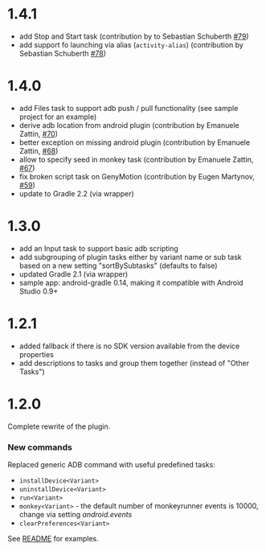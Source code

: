 # 1.4.1
- add Stop and Start task (contribution by to Sebastian Schuberth [#79](https://github.com/novoda/gradle-android-command-plugin/pull/79))
- add support fo launching via alias (`activity-alias`) (contribution by Sebastian Schuberth [#78](https://github.com/novoda/gradle-android-command-plugin/pull/78))

# 1.4.0

- add Files task to support adb push / pull functionality (see sample project for an example)
- derive adb location from android plugin (contribution by Emanuele Zattin, [#70](https://github.com/novoda/gradle-android-command-plugin/pull/70))
- better exception on missing android plugin (contribution by Emanuele Zattin, [#68](https://github.com/novoda/gradle-android-command-plugin/pull/68))
- allow to specify seed in monkey task (contribution by Emanuele Zattin, [#67](https://github.com/novoda/gradle-android-command-plugin/pull/67))
- fix broken script task on GenyMotion (contribution by Eugen Martynov, [#59](https://github.com/novoda/gradle-android-command-plugin/pull/59))
- update to Gradle 2.2 (via wrapper)

# 1.3.0

- add an Input task to support basic adb scripting
- add subgrouping of plugin tasks either by variant name or sub task based on a new setting "sortBySubtasks" (defaults to false)
- updated Gradle 2.1 (via wrapper)
- sample app: android-gradle 0.14, making it compatible with Android Studio 0.9+

# 1.2.1

- added fallback if there is no SDK version available from the device properties
- add descriptions to tasks and group them together (instead of "Other Tasks")

# 1.2.0

Complete rewrite of the plugin.

### New commands

Replaced generic ADB command with useful predefined tasks:
- `installDevice<Variant>`
- `uninstallDevice<Variant>`
- `run<Variant>`
- `monkey<Variant>` - the default number of monkeyrunner events is 10000, change via setting _android.events_
- `clearPreferences<Variant>`

See [README](https://github.com/novoda/gradle-android-command-plugin/blob/master/README.md) for examples.
